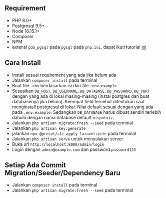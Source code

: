 
## Requirement
- PHP 8.0+
- Postgresql 9.5+
- Node 16.15.1+
- Composer
- NPM
- extensi `pdo_pgsql` pada `pgsql` pada `php.ini`, dapat ikuti tutorial [ini](https://tonyfrenzy.medium.com/using-postgresql-with-laravel-c4c320ca7f34)

## Cara Install
- Install sesuai requirement yang ada jika belum ada
- Jalankan `composer install` pada terminal
- Buat file `.env` berdasarkan isi dari file `.env.example`
- Sesuaikan `DB_HOST`, `DB_USERNAME`, `DB_DATABASE`, `DB_PASSWORD`, `DB_PORT` dengan yang ada di lokal masing-masing (instal postgres dan buat databasenya jika belum). Keempat field tersebut ditentukan saat menginstall postgresql di lokal. Nilai default sesuai dengan yang ada pada `.env.example`. Sedangkan `DB_DATABASE` harus dibuat sendiri terlebih dahulu dengan nama database default `nisputviz`.
- Jalankan `php artisan migrate:fresh --seed` pada terminal
- Jalankan `php artisan key:generate`
- jalankan `npx @preset/cli apply laravel:vite` pada terminal
- Jalankan `php artisan serve` untuk menyalakan server
- Buka url `http://localhost:8000/admin/login`
- Login dengan `admin@example.com` dan password `password123`

## Setiap Ada Commit Migration/Seeder/Dependency Baru
- Jalankan `composer install` pada terminal 
- Jalankan `php artisan migrate:fresh --seed` pada terminal 
